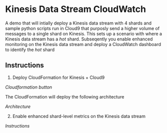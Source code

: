 # Kinesis Data Stream CloudWatch
A demo that will intially deploy a Kinesis data stream with 4 shards and sample python scripts run in Cloud9 that purposly send a higher volume of messages to a single shard on Kinesis. This sets up a scenario with where a Kinesis data stream has a *hot* shard. Subseqently you enable enhanced monitoring on the Kinesis data stream and deploy a CloudWatch dashboard to identify the *hot* shard

## Instructions

1. Deploy CloudFormation for Kinesis + Cloud9

*Cloudformation button*

The CloudFormation will deploy the following architecture

*Architecture*

2. Enable enhanced shard-level metrics on the Kinesis data stream

*Instructions*
